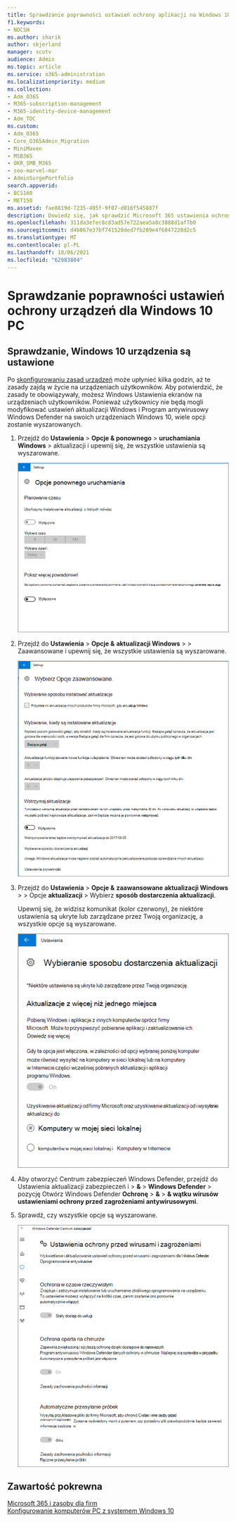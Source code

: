 ```yaml
---
title: Sprawdzanie poprawności ustawień ochrony aplikacji na Windows 10 PC
f1.keywords:
- NOCSH
ms.author: sharik
author: skjerland
manager: scotv
audience: Admin
ms.topic: article
ms.service: o365-administration
ms.localizationpriority: medium
ms.collection:
- Adm_O365
- M365-subscription-management
- M365-identity-device-management
- Adm_TOC
ms.custom:
- Adm_O365
- Core_O365Admin_Migration
- MiniMaven
- MSB365
- OKR_SMB_M365
- seo-marvel-mar
- AdminSurgePortfolio
search.appverid:
- BCS160
- MET150
ms.assetid: fae8819d-7235-495f-9f07-d016f545887f
description: Dowiedz się, jak sprawdzić Microsoft 365 ustawienia ochrony aplikacji dla firm miały wpływ na ustawienia ochrony aplikacji Windows 10 urządzeniach.
ms.openlocfilehash: 311da3efec8cd3ad57e722aea5a8c3888d1af7b0
ms.sourcegitcommit: d4b867e37bf741528ded7fb289e4f6847228d2c5
ms.translationtype: MT
ms.contentlocale: pl-PL
ms.lasthandoff: 10/06/2021
ms.locfileid: "62983804"
---
```

# <a name="validate-device-protection-settings-for-windows-10-pcs"></a>Sprawdzanie poprawności ustawień ochrony urządzeń dla Windows 10 PC

## <a name="verify-that-windows-10-device-policies-are-set"></a>Sprawdzanie, Windows 10 urządzenia są ustawione

Po [skonfigurowaniu zasad urządzeń](protection-settings-for-windows-10-pcs.md) może upłynieć kilka godzin, aż te zasady zajdą w życie na urządzeniach użytkowników. Aby potwierdzić, że zasady te obowiązywały, możesz Windows Ustawienia ekranów na urządzeniach użytkowników. Ponieważ użytkownicy nie będą mogli modyfikować ustawień aktualizacji Windows i Program antywirusowy Windows Defender na swoich urządzeniach Windows 10, wiele opcji zostanie wyszarowanych.
  
1. Przejdź do **Ustawienia** \> **Opcje &amp; ponownego** \> **uruchamiania Windows** \> aktualizacji i upewnij się, że wszystkie ustawienia są wyszarowane. 
    
    ![Wszystkie opcje Uruchom ponownie są wyszarowane.](../../media/31308da9-18b0-47c5-bbf6-d5fa6747c376.png)
  
2. Przejdź do **Ustawienia** \> **Opcje &amp;** **aktualizacji Windows** \> \> Zaawansowane i upewnij się, że wszystkie ustawienia są wyszarowane. 
    
    ![Windows opcje aktualizacji zaawansowanych są wyszarowane.](../../media/049cf281-d503-4be9-898b-c0a3286c7fc2.png)
  
3. Przejdź do **Ustawienia** \> **Opcje &amp;** **zaawansowane aktualizacji Windows** \> \> Opcje **aktualizacji** \> Wybierz **sposób dostarczenia aktualizacji**.
    
    Upewnij się, że widzisz komunikat (kolor czerwony), że niektóre ustawienia są ukryte lub zarządzane przez Twoją organizację, a wszystkie opcje są wyszarowane.
    
    ![Strona Wybieranie sposobu dostarczenia aktualizacji wskazuje, że ustawienia są ukryte lub zarządzane przez Organizację.](../../media/6b3e37c5-da41-4afd-9983-b4f406216b59.png)
  
4. Aby otworzyć Centrum zabezpieczeń Windows Defender, przejdź do Ustawienia aktualizacji zabezpieczeń i  \> **&amp;** \> **Windows Defender** \> pozycję Otwórz Windows Defender **Ochronę** \> **&amp;** \> **&amp; wątku wirusów ustawieniami ochrony przed zagrożeniami antywirusowymi**. 
    
5. Sprawdź, czy wszystkie opcje są wyszarowane. 
    
    ![Ustawienia ochrony przed wirusami i zagrożeniami są wyszarowane.](../../media/9ca68d40-a5d9-49d7-92a4-c581688b5926.png)
  
## <a name="related-content"></a>Zawartość pokrewna

[Microsoft 365 i zasoby dla firm](/admin)\
[Konfigurowanie komputerów PC z systemem Windows 10](protection-settings-for-windows-10-pcs.md)
